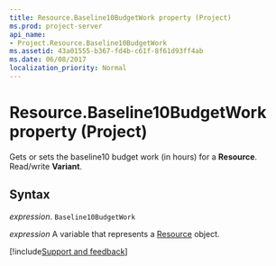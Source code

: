```yaml
---
title: Resource.Baseline10BudgetWork property (Project)
ms.prod: project-server
api_name:
- Project.Resource.Baseline10BudgetWork
ms.assetid: 43a01555-b367-fd4b-c61f-8f61d93ff4ab
ms.date: 06/08/2017
localization_priority: Normal
---
```



# Resource.Baseline10BudgetWork property (Project)

Gets or sets the baseline10 budget work (in hours) for a  **Resource**. Read/write **Variant**.


## Syntax

_expression_. `Baseline10BudgetWork`

_expression_ A variable that represents a [Resource](./Project.Resource.md) object.

[!include[Support and feedback](~/includes/feedback-boilerplate.md)]